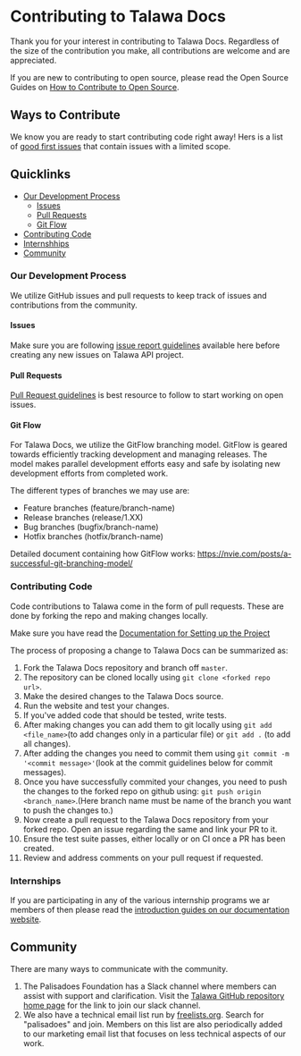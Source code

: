 # Contributing to Talawa Docs
Thank you for your interest in contributing to Talawa Docs. Regardless of the size of the contribution you make, all contributions are welcome and are appreciated.

If you are new to contributing to open source, please read the Open Source Guides on [How to Contribute to Open Source](https://opensource.guide/how-to-contribute/).

## Ways to Contribute
We know you are ready to start contributing code right away! Hers is a list of [good first issues](https://github.com/PalisadoesFoundation/developer-docs/labels/good%20first%20issue) that contain issues with a limited scope.

## Quicklinks

* [Our Development Process](#Our-development-process)
    * [Issues](#issues)
    * [Pull Requests](#pull-requests)
    * [Git Flow](#git-flow)
* [Contributing Code](#contributing-code)
* [Internshhips](#internships)
* [Community](#community)



### Our Development Process
We utilize GitHub issues and pull requests to keep track of issues and contributions from the community.

#### Issues
Make sure you are following [issue report guidelines](ISSUE_GUIDELINES.md) available here before creating any new issues on Talawa API project.

#### Pull Requests
[Pull Request guidelines](PR_GUIDELINES.md) is best resource to follow to start working on open issues.

#### Git Flow
For Talawa Docs, we utilize the GitFlow branching model. GitFlow is geared towards efficiently tracking development and managing releases. The model makes parallel development efforts easy and safe by isolating new development efforts from completed work.

The different types of branches we may use are:
* Feature branches (feature/branch-name)
* Release branches (release/1.XX)
* Bug branches  (bugfix/branch-name)
* Hotfix branches (hotfix/branch-name)

Detailed document containing how GitFlow works: https://nvie.com/posts/a-successful-git-branching-model/

### Contributing Code
Code contributions to Talawa come in the form of pull requests. These are done by forking the repo and making changes locally.

Make sure you have read the [Documentation for Setting up the Project](https://github.com/PalisadoesFoundation/developer-docs#readme)

The process of proposing a change to Talawa Docs can be summarized as:
1. Fork the Talawa Docs repository and branch off `master`.
2. The repository can be cloned locally using `git clone <forked repo url>`.
3. Make the desired changes to the Talawa Docs source.
4. Run the website and test your changes.
5. If you've added code that should be tested, write tests.
6. After making changes you can add them to git locally using `git add <file_name>`(to add changes only in a particular file) or `git add .` (to add all changes).
7. After adding the changes you need to commit them using `git commit -m '<commit message>'`(look at the commit guidelines below for commit messages).
8. Once you have successfully commited your changes, you need to push the changes to the forked repo on github using: `git push origin <branch_name>`.(Here branch name must be name of the branch you want to push the changes to.)
9. Now create a pull request to the Talawa Docs repository from your forked repo. Open an issue regarding the same and link your PR to it.
10. Ensure the test suite passes, either locally or on CI once a PR has been created.
11. Review and address comments on your pull request if requested.

### Internships
If you are participating in any of the various internship programs we ar members of then please read the [introduction guides on our documentation website](https://docs.talawa.io/docs/).

## Community
There are many ways to communicate with the community.

1. The Palisadoes Foundation has a Slack channel where members can assist with support and clarification. Visit the [Talawa GitHub repository home page](https://github.com/PalisadoesFoundation/talawa) for the link to join our slack channel.
1. We also have a technical email list run by [freelists.org](https://www.freelists.org/). Search for "palisadoes" and join. Members on this list are also periodically added to our marketing email list that focuses on less technical aspects of our work.
